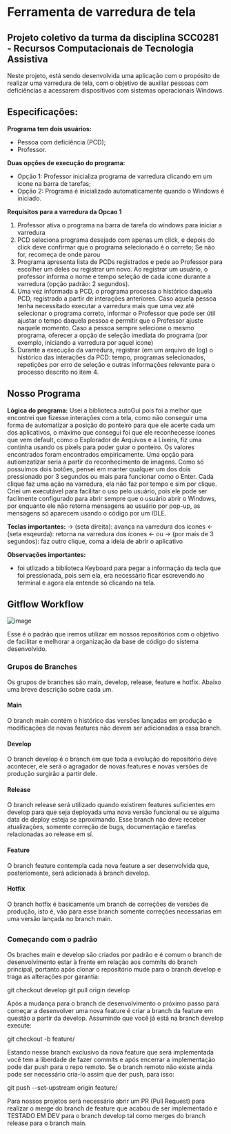 # Ferramenta de varredura de tela

## Projeto coletivo da turma da disciplina SCC0281 - Recursos Computacionais de Tecnologia Assistiva

Neste projeto, está sendo desenvolvida uma aplicação com o propósito de realizar uma varredura de tela, com o objetivo de auxiliar pessoas com deficiências a acessarem dispositivos com sistemas operacionais Windows.

## Especificações:

**Programa tem dois usuários:**
- Pessoa com deficiência (PCD);
- Professor.

**Duas opções de execução do programa:**
- Opção 1: Professor inicializa programa de varredura clicando em um icone na barra de tarefas;
- Opção 2: Programa é inicializado automaticamente quando o Windows é iniciado.

**Requisitos para a varredura da Opcao 1**

1. Professor ativa o programa na barra de tarefa do windows para iniciar a varredura
2. PCD seleciona programa desejado com apenas um click, e depois do click deve confirmar que o programa selecionado é o correto; Se não for, recomeça de onde parou
3. Programa apresenta lista de PCDs registrados e pede ao Professor para escolher um deles ou registrar um novo. Ao registrar um usuário, o professor informa o nome e tempo seleção de cada icone durante a varredura (opção padrão: 2 segundos).
4. Uma vez informada a PCD, o programa processa o histórico daquela PCD,  registrado a partir de interações anteriores. Caso aquela pessoa tenha necessitado executar a varredura mais que uma vez até selecionar o programa correto, informar o Professor que pode ser útil ajustar o tempo daquela pessoa e permitir que o Professor ajuste naquele momento. Caso a pessoa sempre selecione o mesmo programa, oferecer a opção de seleção imediata do programa (por exemplo, iniciando a varredura por aquel icone)
5. Durante a execução da varredura, registrar (em um arquivo de log) o histórico das interações da PCD: tempo, programas selecionados, repetições por erro de seleção e outras informações relevante para o processo descrito no item 4.

## Nosso Programa

**Lógica do programa:**
Usei a biblioteca autoGui pois foi a melhor que encontrei que fizesse interações com a tela, como não conseguir uma forma de automatizar a posição do ponteiro para que ele acerte cada um dos aplicativos, o máximo que consegui foi que ele reconhecesse ícones que vem default, como o Explorador de Arquivos e a Lixeira, fiz uma continha usando os pixels para poder guiar o ponteiro. Os valores encontrados foram encontrados empiricamente. Uma opção para autiomzatizar seria a partir do reconhecimento de imagens. Como só possuímos dois botões, pensei em manter qualquer um dos dois pressionado por 3 segundos ou mais para funcionar como o Enter. Cada clique faz uma ação na varredura, ela não faz por tempo e sim por clique. Criei um executável para facilitar o uso pelo usuário, pois ele pode ser facilmente configurado para abrir sempre que o usuário abrir o Windows, por enquanto ele não retorna mensagens ao usuário por pop-up, as mensagens só aparecem usando o código por um IDLE.

**Teclas importantes:**
-> (seta direita): avança na varredura dos ícones
<- (seta esqeurda): retorna na varredura dos ícones
<- ou -> (por mais de 3 segundos): faz outro clique, coma a ideia de abrir o aplicativo

**Observações importantes:**
- foi utlizado a biblioteca Keyboard para pegar a informação da tecla que foi pressionada, pois sem ela, era necessário ficar escrevendo no terminal e agora ela entende só clicando na tela.

## Gitflow Workflow
![image](https://i.imgur.com/uyGhvSh.png)

Esse é o padrão que iremos utilizar em nossos repositórios com o objetivo de facilitar e melhorar a organização da base de código do sistema desenvolvido.

### Grupos de Branches
Os grupos de branches são main, develop, release, feature e hotfix. Abaixo uma breve descrição sobre cada um.

#### Main
O branch main contém o histórico das versões lançadas em produção e modificações de novas features não devem ser adicionadas a essa branch.

#### Develop
O branch develop é o branch em que toda a evolução do repositório deve acontecer, ele será o agragador de novas features e novas versões de produção surgirão a partir dele.

#### Release
O branch release será utilizado quando existirem features suficientes em develop para que seja deployada uma nova versão funcional ou se alguma data de deploy esteja se aproximando. Esse branch não deve receber atualizações, somente correção de bugs, documentação e tarefas relacionadas ao release em sí.

#### Feature
O branch feature contempla cada nova feature a ser desenvolvida que, posteriomente, será adicionada à branch develop.

#### Hotfix
O branch hotfix é basicamente um branch de correções de versões de produção, isto é, vão para esse branch somente correções necessarias em uma versão lançada no branch main.

##

### Começando com o padrão

Os braches main e develop são criados por padrão e é comum o branch de desenvolvimento estar à frente em relação aos commits do branch principal, portanto após clonar o repositório mude para o branch develop e traga as alterações por garantia:

git checkout develop
git pull origin develop


Após a mudança para o branch de desenvolvimento o próximo passo para começar a desenvolver uma nova feature é criar a branch da feature em questão a partir da develop. Assumindo que você já está na branch develop execute:

git checkout -b feature/<new-feature>


Estando nesse branch exclusivo da nova feature que será implementada você tem a liberdade de fazer commits e após encerrar a implementação pode dar push para o repo remoto. Se o branch remoto não existe ainda pode ser necessário cria-lo assim que der push, para isso:

git push --set-upstream origin feature/<new-feature>


Para nossos projetos será necessário abrir um PR (Pull Request) para realizar o merge do branch de feature que acabou de ser implementado e TESTADO EM DEV para o branch develop tal como merges do branch release para o branch main. 

##


